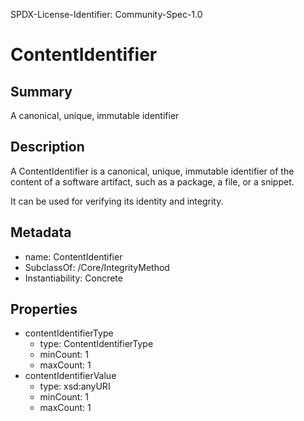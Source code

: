 SPDX-License-Identifier: Community-Spec-1.0

# ContentIdentifier

## Summary

A canonical, unique, immutable identifier

## Description

A ContentIdentifier is a canonical, unique, immutable identifier of the content
of a software artifact, such as a package, a file, or a snippet.

It can be used for verifying its identity and integrity.

## Metadata

- name: ContentIdentifier
- SubclassOf: /Core/IntegrityMethod
- Instantiability: Concrete

## Properties

- contentIdentifierType
  - type: ContentIdentifierType
  - minCount: 1
  - maxCount: 1
- contentIdentifierValue
  - type: xsd:anyURI
  - minCount: 1
  - maxCount: 1
